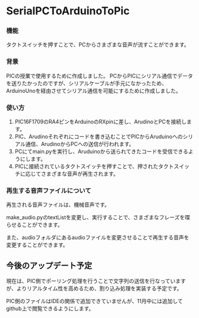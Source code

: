 # SerialPCToArduinoToPic

### 機能
タクトスイッチを押すことで、PCからさまざまな音声が流すことができます。

### 背景
PICの授業で使用するために作成しました。
PCからPICにシリアル通信でデータを送りたかったのですが、シリアルケーブルが手元になかったため、
ArduinoUnoを経由させてシリアル通信を可能にするために作成しました。

### 使い方
1. PIC16F1709のRA4ピンをArduinoのRXpinに差し、ArudinoとPCを接続します。
2. PIC、Arudinoそれぞれにコードを書き込むことでPICからAruduinoへのシリアル通信、ArudinoからPCへの送信が行われます。
3. PCにてmain.pyを実行し、Aruduinoから送られてきたコードを受信できるようにします。
4. PICに接続されているタクトスイッチを押すことで、押されたタクトスイッチに応じてさまざまな音声が再生されます。

### 再生する音声ファイルについて
再生される音声ファイルは、機械音声です。

make_audio.pyのtextListを変更し、実行することで、さまざまなフレーズを喋らせることができます。

また、audioフォルダにあるaudioファイルを変更させることで再生する音声を変更することができます。

## 今後のアップデート予定
現在は、PIC側でポーリング処理を行うことで文字列の送信を行なっていますが、よりリアルタイム性を高めるため、割り込み処理を実装する予定です。

PIC側のファイルはIDEの関係で追加できていませんが、11月中には追加してgithub上で閲覧できるようにします。
